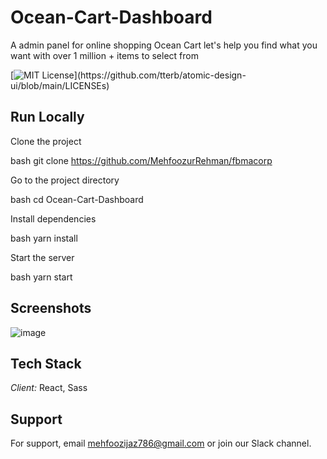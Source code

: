 # Ocean-Cart-Dashboard

A admin panel for online shopping Ocean Cart let's help you find what you want with over 1 million + items to select from

[![MIT License](https://img.shields.io/apm/l/atomic-design-ui.svg?)](https://github.com/tterb/atomic-design-ui/blob/main/LICENSEs)


## Run Locally

Clone the project

bash
  git clone https://github.com/MehfoozurRehman/fbmacorp


Go to the project directory

bash
  cd Ocean-Cart-Dashboard

Install dependencies

bash
  yarn install


Start the server

bash
  yarn start




## Screenshots

![image](https://user-images.githubusercontent.com/100939524/187098241-14b08586-272c-4509-b074-8ca0d12b260d.png)

## Tech Stack

*Client:* React, Sass


## Support

For support, email mehfoozijaz786@gmail.com or join our Slack channel.
